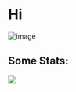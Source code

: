 # Hi 
![image](https://i.gifer.com/2iFb.gif)
<!-- ![](https://lingtalfi.com/services/pngtext?color=00a7ff&size=15&text=Contacts) -->
## Some Stats:
<a href='https://www.codewars.com/users/Volshebnik09'>![](https://www.codewars.com/users/Volshebnik09/badges/large)</a>
